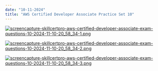 ```yaml
---
date: "10-11-2024"
title: "AWS Certified Developer Associate Practice Set 10"
---
```

<a href="/images/screencapture-skillcertpro-aws-certified-developer-associate-exam-questions-10-2024-11-10-20_58_34-1.png" target="_blank"><img src="/imagesscreencapture-skillcertpro-aws-certified-developer-associate-exam-questions-10-2024-11-10-20_58_34-1.png" alt="screencapture-skillcertpro-aws-certified-developer-associate-exam-questions-10-2024-11-10-20_58_34-1.png" /></a>

<a href="/images/screencapture-skillcertpro-aws-certified-developer-associate-exam-questions-10-2024-11-10-20_58_34-2.png" target="_blank"><img src="/imagesscreencapture-skillcertpro-aws-certified-developer-associate-exam-questions-10-2024-11-10-20_58_34-2.png" alt="screencapture-skillcertpro-aws-certified-developer-associate-exam-questions-10-2024-11-10-20_58_34-2.png" /></a>

<a href="/images/screencapture-skillcertpro-aws-certified-developer-associate-exam-questions-10-2024-11-10-20_58_34-3.png" target="_blank"><img src="/imagesscreencapture-skillcertpro-aws-certified-developer-associate-exam-questions-10-2024-11-10-20_58_34-3.png" alt="screencapture-skillcertpro-aws-certified-developer-associate-exam-questions-10-2024-11-10-20_58_34-3.png" /></a>

